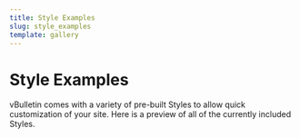 ```yaml
---
title: Style Examples
slug: style_examples
template: gallery
---
```


# Style Examples

vBulletin comes with a variety of pre-built Styles to allow quick customization of your site. Here is a preview of all of the currently included Styles.
